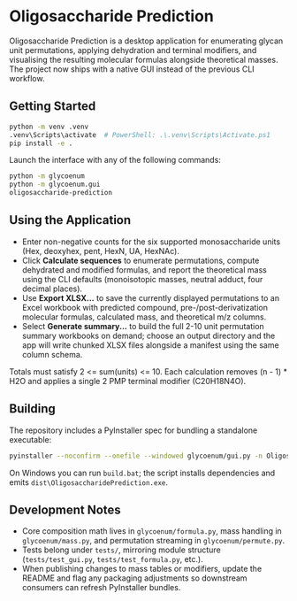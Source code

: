 # Oligosaccharide Prediction

Oligosaccharide Prediction is a desktop application for enumerating glycan unit permutations, applying dehydration and terminal modifiers, and visualising the resulting molecular formulas alongside theoretical masses. The project now ships with a native GUI instead of the previous CLI workflow.

## Getting Started

```bash
python -m venv .venv
.venv\Scripts\activate  # PowerShell: .\.venv\Scripts\Activate.ps1
pip install -e .
```

Launch the interface with any of the following commands:

```bash
python -m glycoenum
python -m glycoenum.gui
oligosaccharide-prediction
```

## Using the Application

- Enter non-negative counts for the six supported monosaccharide units (Hex, deoxyhex, pent, HexN, UA, HexNAc).
- Click **Calculate sequences** to enumerate permutations, compute dehydrated and modified formulas, and report the theoretical mass using the CLI defaults (monoisotopic masses, neutral adduct, four decimal places).
- Use **Export XLSX...** to save the currently displayed permutations to an Excel workbook with predicted compound, pre-/post-derivatization molecular formulas, calculated mass, and theoretical m/z columns.
- Select **Generate summary...** to build the full 2-10 unit permutation summary workbooks on demand; choose an output directory and the app will write chunked XLSX files alongside a manifest using the same column schema.

Totals must satisfy 2 <= sum(units) <= 10. Each calculation removes (n - 1) * H2O and applies a single 2 PMP terminal modifier (C20H18N4O).

## Building

The repository includes a PyInstaller spec for bundling a standalone executable:

```bash
pyinstaller --noconfirm --onefile --windowed glycoenum/gui.py -n OligosaccharidePrediction
```

On Windows you can run `build.bat`; the script installs dependencies and emits `dist\OligosaccharidePrediction.exe`.

## Development Notes

- Core composition math lives in `glycoenum/formula.py`, mass handling in `glycoenum/mass.py`, and permutation streaming in `glycoenum/permute.py`.
- Tests belong under `tests/`, mirroring module structure (`tests/test_gui.py`, `tests/test_formula.py`, etc.).
- When publishing changes to mass tables or modifiers, update the README and flag any packaging adjustments so downstream consumers can refresh PyInstaller bundles.
